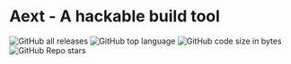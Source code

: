 # Aext - A hackable build tool
![GitHub all releases](https://img.shields.io/github/downloads/OvertimeCoder/Aext/total)
![GitHub top language](https://img.shields.io/github/languages/top/OvertimeCoder/Aext?color=%23FFCA91)
![GitHub code size in bytes](https://img.shields.io/github/languages/code-size/OvertimeCoder/Aext)
![GitHub Repo stars](https://img.shields.io/github/stars/OvertimeCoder/Aext?style=social)  
 
